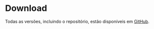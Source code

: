 # Download

Todas as versões, incluindo o repositório, estão disponíveis em [GitHub](http://github.com/croogo/croogo/downloads).